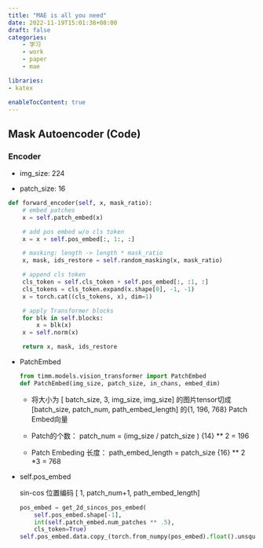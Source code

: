 ```yaml
---
title: "MAE is all you need"
date: 2022-11-19T15:01:38+08:00
draft: false
categories:
    - 学习
    - work
    - paper
    - mae

libraries:
- katex

enableTocContent: true
---
```


## Mask Autoencoder (Code)

### Encoder

- img_size: 224

- patch_size: 16

```python
def forward_encoder(self, x, mask_ratio):
    # embed patches
    x = self.patch_embed(x)

    # add pos embed w/o cls token
    x = x + self.pos_embed[:, 1:, :]

    # masking: length -> length * mask_ratio
    x, mask, ids_restore = self.random_masking(x, mask_ratio)

    # append cls token
    cls_token = self.cls_token + self.pos_embed[:, :1, :]
    cls_tokens = cls_token.expand(x.shape[0], -1, -1)
    x = torch.cat((cls_tokens, x), dim=1)

    # apply Transformer blocks
    for blk in self.blocks:
        x = blk(x)
    x = self.norm(x)

    return x, mask, ids_restore
```


- PatchEmbed

    ```python
    from timm.models.vision_transformer import PatchEmbed
    def PatchEmbed(img_size, patch_size, in_chans, embed_dim)
    ```

    - 将大小为 [ batch_size, 3, img_size, img_size] 的图片tensor切成 [batch_size, patch_num, path_embed_length] 的{1, 196, 768} Patch Embed向量

    - Patch的个数： patch_num = (img_size / patch_size ) {14} ** 2 = 196

    - Patch Embeding 长度： path_embed_length = patch_size {16} ** 2 *3 = 768

- self.pos_embed

    sin-cos 位置编码 [ 1, patch_num+1, path_embed_length]

    ```python
    pos_embed = get_2d_sincos_pos_embed(
        self.pos_embed.shape[-1], 
        int(self.patch_embed.num_patches ** .5),
        cls_token=True)
    self.pos_embed.data.copy_(torch.from_numpy(pos_embed).float().unsqueeze(0))
    ```